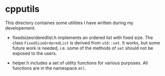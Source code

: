 cpputils
========

This directory containes some utilities I have written during my developement.

* fixedsizeorderedlist.h implements an ordered list with fixed size. 
The class `FixedSizeOrderedList` is derived from `std::set`. It works, 
but some future work is needed, i.e. some of the methods of `set` should not be 
exposed to the users.

* helper.h includes a set of utility functions for various purposes. All functions 
are in the namespace `mtl`.
